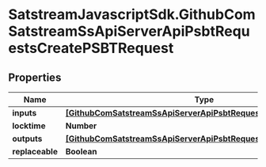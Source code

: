 # SatstreamJavascriptSdk.GithubComSatstreamSsApiServerApiPsbtRequestsCreatePSBTRequest

## Properties
Name | Type | Description | Notes
------------ | ------------- | ------------- | -------------
**inputs** | [**[GithubComSatstreamSsApiServerApiPsbtRequestsCreatePSBTInput]**](GithubComSatstreamSsApiServerApiPsbtRequestsCreatePSBTInput.md) |  | 
**locktime** | **Number** |  | [optional] 
**outputs** | [**[GithubComSatstreamSsApiServerApiPsbtRequestsCreatePSBTOutput]**](GithubComSatstreamSsApiServerApiPsbtRequestsCreatePSBTOutput.md) |  | 
**replaceable** | **Boolean** |  | [optional] 
